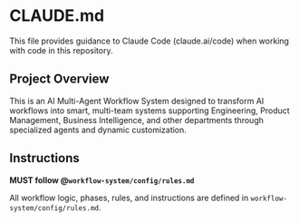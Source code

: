 # CLAUDE.md

This file provides guidance to Claude Code (claude.ai/code) when working with code in this repository.

## Project Overview

This is an AI Multi-Agent Workflow System designed to transform AI workflows into smart, multi-team systems supporting Engineering, Product Management, Business Intelligence, and other departments through specialized agents and dynamic customization.

## Instructions

**MUST follow @`workflow-system/config/rules.md`**

All workflow logic, phases, rules, and instructions are defined in `workflow-system/config/rules.md`.